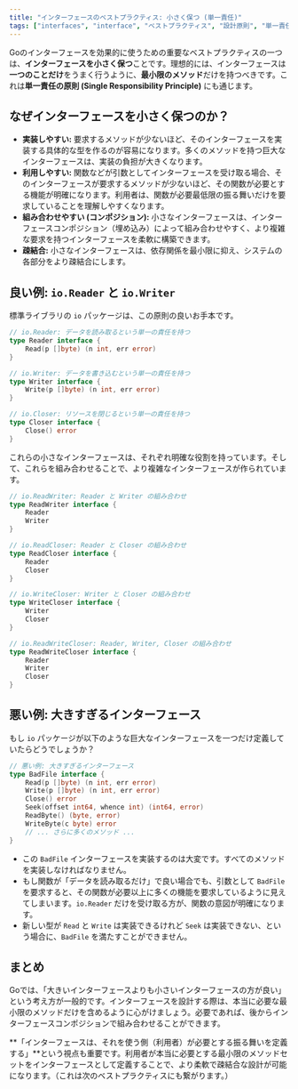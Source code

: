 ```yaml
---
title: "インターフェースのベストプラクティス: 小さく保つ (単一責任)"
tags: ["interfaces", "interface", "ベストプラクティス", "設計原則", "単一責任の原則"]
---
```


Goのインターフェースを効果的に使うための重要なベストプラクティスの一つは、**インターフェースを小さく保つ**ことです。理想的には、インターフェースは**一つのことだけ**をうまく行うように、**最小限のメソッド**だけを持つべきです。これは**単一責任の原則 (Single Responsibility Principle)** にも通じます。

## なぜインターフェースを小さく保つのか？

*   **実装しやすい:** 要求するメソッドが少ないほど、そのインターフェースを実装する具体的な型を作るのが容易になります。多くのメソッドを持つ巨大なインターフェースは、実装の負担が大きくなります。
*   **利用しやすい:** 関数などが引数としてインターフェースを受け取る場合、そのインターフェースが要求するメソッドが少ないほど、その関数が必要とする機能が明確になります。利用者は、関数が必要最低限の振る舞いだけを要求していることを理解しやすくなります。
*   **組み合わせやすい (コンポジション):** 小さなインターフェースは、インターフェースコンポジション（埋め込み）によって組み合わせやすく、より複雑な要求を持つインターフェースを柔軟に構築できます。
*   **疎結合:** 小さなインターフェースは、依存関係を最小限に抑え、システムの各部分をより疎結合にします。

## 良い例: `io.Reader` と `io.Writer`

標準ライブラリの `io` パッケージは、この原則の良いお手本です。

```go
// io.Reader: データを読み取るという単一の責任を持つ
type Reader interface {
	Read(p []byte) (n int, err error)
}

// io.Writer: データを書き込むという単一の責任を持つ
type Writer interface {
	Write(p []byte) (n int, err error)
}

// io.Closer: リソースを閉じるという単一の責任を持つ
type Closer interface {
	Close() error
}
```

これらの小さなインターフェースは、それぞれ明確な役割を持っています。そして、これらを組み合わせることで、より複雑なインターフェースが作られています。

```go
// io.ReadWriter: Reader と Writer の組み合わせ
type ReadWriter interface {
	Reader
	Writer
}

// io.ReadCloser: Reader と Closer の組み合わせ
type ReadCloser interface {
	Reader
	Closer
}

// io.WriteCloser: Writer と Closer の組み合わせ
type WriteCloser interface {
	Writer
	Closer
}

// io.ReadWriteCloser: Reader, Writer, Closer の組み合わせ
type ReadWriteCloser interface {
	Reader
	Writer
	Closer
}
```

## 悪い例: 大きすぎるインターフェース

もし `io` パッケージが以下のような巨大なインターフェースを一つだけ定義していたらどうでしょうか？

```go
// 悪い例: 大きすぎるインターフェース
type BadFile interface {
	Read(p []byte) (n int, err error)
	Write(p []byte) (n int, err error)
	Close() error
	Seek(offset int64, whence int) (int64, error)
	ReadByte() (byte, error)
	WriteByte(c byte) error
	// ... さらに多くのメソッド ...
}
```

*   この `BadFile` インターフェースを実装するのは大変です。すべてのメソッドを実装しなければなりません。
*   もし関数が「データを読み取るだけ」で良い場合でも、引数として `BadFile` を要求すると、その関数が必要以上に多くの機能を要求しているように見えてしまいます。`io.Reader` だけを受け取る方が、関数の意図が明確になります。
*   新しい型が `Read` と `Write` は実装できるけれど `Seek` は実装できない、という場合に、`BadFile` を満たすことができません。

## まとめ

Goでは、「大きいインターフェースよりも小さいインターフェースの方が良い」という考え方が一般的です。インターフェースを設計する際は、本当に必要な最小限のメソッドだけを含めるように心がけましょう。必要であれば、後からインターフェースコンポジションで組み合わせることができます。

**「インターフェースは、それを使う側（利用者）が必要とする振る舞いを定義する」**という視点も重要です。利用者が本当に必要とする最小限のメソッドセットをインターフェースとして定義することで、より柔軟で疎結合な設計が可能になります。（これは次のベストプラクティスにも繋がります。）